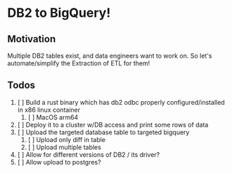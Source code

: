 # DB2 to BigQuery!

## Motivation
Multiple DB2 tables exist, and data engineers want to work on.
So let's automate/simplify the Extraction of ETL for them!

## Todos
1. [ ] Build a rust binary which has db2 odbc properly configured/installed in x86 linux container
    1. [ ] MacOS arm64
1. [ ] Deploy it to a cluster w/DB access and print some rows of data
1. [ ] Upload the targeted database table to targeted bigquery
   1. [ ] Upload only diff in table
   1. [ ] Upload multiple tables
1. [ ] Allow for different versions of DB2 / its driver?
1. [ ] Allow upload to postgres?
